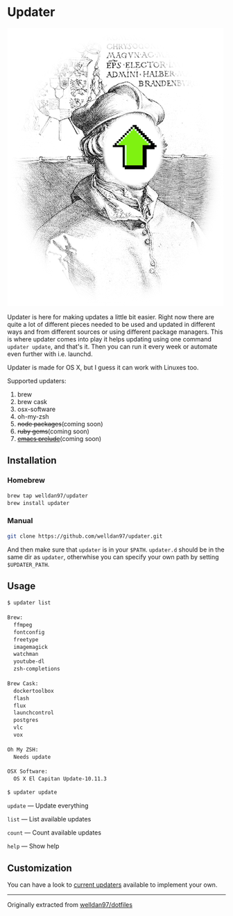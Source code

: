 Updater
=======

![Updater](updater.png)

Updater is here for making updates a little bit easier. Right now there are
quite a lot of different pieces needed to be used and updated in different
ways and from different sources or using different package managers. This is
where updater comes into play it helps updating using one command
`updater update`, and that's it. Then you can run it every week or automate even
further with i.e. launchd.

Updater is made for OS X, but I guess it can work with Linuxes too.

Supported updaters:

1. brew
2. brew cask
3. osx-software
4. oh-my-zsh
5. ~~node packages~~(coming soon)
6. ~~ruby gems~~(coming soon)
7. [~~emacs prelude~~][emacs-prelude](coming soon)

Installation
------------

### Homebrew

```bash
brew tap welldan97/updater
brew install updater
```

### Manual

```bash
git clone https://github.com/welldan97/updater.git
```

And then make sure that `updater` is in your `$PATH`. `updater.d` should be
in the same dir as `updater`, otherwhise you can specify your own path by
setting `$UPDATER_PATH`.

Usage
-----

```bash
$ updater list

Brew:
  ffmpeg
  fontconfig
  freetype
  imagemagick
  watchman
  youtube-dl
  zsh-completions

Brew Cask:
  dockertoolbox
  flash
  flux
  launchcontrol
  postgres
  vlc
  vox

Oh My ZSH:
  Needs update

OSX Software:
  OS X El Capitan Update-10.11.3
```

```bash
$ updater update
```

`update` — Update everything

`list` — List available updates

`count` — Count available updates

`help` — Show help

Customization
-------------

You can have a look to [current updaters][updaters] available to implement your
own.

---

Originally extracted from [welldan97/dotfiles][welldan97-dotfiles]

[emacs-prelude]: https://github.com/bbatsov/prelude
[updaters]: https://github.com/welldan97/updater/tree/master/updater.d
[welldan97-dotfiles]: https://github.com/welldan97/dotfiles
